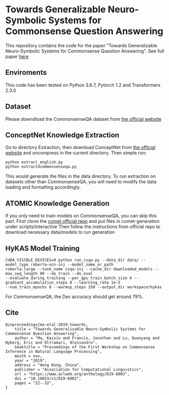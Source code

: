 # Towards Generalizable Neuro-Symbolic Systems for Commonsense Question Answering
This repository contains the code for the paper "Towards Generalizable Neuro-Symbolic Systems for Commonsense
Question Answering". See full paper [here](https://arxiv.org/abs/1910.14087)

## Enviroments
This code has been tested on Python 3.6.7, Pytorch 1.2 and Transformers 2.3.0 

## Dataset
Please downdload the CommonsenseQA dataset from [the official website](https://www.tau-nlp.org/commonsenseqa)

## ConceptNet Knowledge Extraction
Go to directory Extraction, then download ConceptNet from [the official website](https://github.com/commonsense/conceptnet5/wiki/Downloads) and uncompress in the current directory. 
Then simple run:
```
python extract_english.py 
python extract4commonsenseqa.py
```
This would generate the files in the data directory. 
To run extraction on datasets other than CommonsenseQA, you will need to modify the data loading and formatting accordingly. 

## ATOMIC Knowledge Generation 
If you only need to train models on CommonsenseQA, you can skip this part. 
First clone the [comet official repo](https://github.com/atcbosselut/comet-commonsense) and put files in comet-generation under scripts/interactive 
Then follow the instructions from official repo to download necessary data/models to run generation

## HyKAS Model Training
```
CUDA_VISIBLE_DEVICES=0 python run_csqa.py --data_dir data/ --model_type roberta-ocn-inj --model_name_or_path 
roberta-large --task_name csqa-inj --cache_dir downloaded_models --max_seq_length 80 --do_train --do_eval 
--evaluate_during_training --per_gpu_train_batch_size 4 --gradient_accumulation_steps 8 --learning_rate 1e-5 
--num_train_epochs 8 --warmup_steps 150 --output_dir workspace/hykas
```
For CommonsenseQA, the Dev accuracy should get around 79%. 

## Cite 
```
@inproceedings{ma-etal-2019-towards,
    title = "Towards Generalizable Neuro-Symbolic Systems for Commonsense Question Answering",
    author = "Ma, Kaixin and Francis, Jonathan and Lu, Quanyang and Nyberg, Eric and Oltramari, Alessandro",
    booktitle = "Proceedings of the First Workshop on Commonsense Inference in Natural Language Processing",
    month = nov,
    year = "2019",
    address = "Hong Kong, China",
    publisher = "Association for Computational Linguistics",
    url = "https://www.aclweb.org/anthology/D19-6003",
    doi = "10.18653/v1/D19-6003",
    pages = "22--32",
}
```
